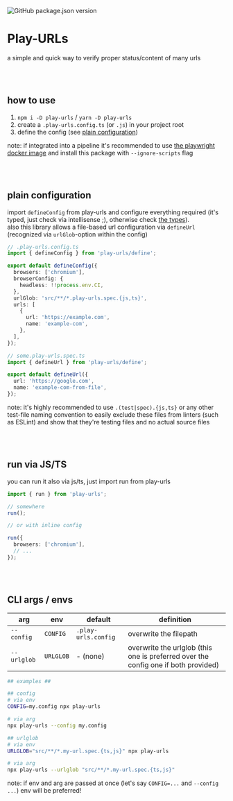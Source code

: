 ![GitHub package.json version](https://img.shields.io/github/package-json/v/steve-py96/play-urls?style=flat-square&color=000000)

# Play-URLs

a simple and quick way to verify proper status/content of many urls

<br />
<br />

## how to use

1. `npm i -D play-urls` / `yarn -D play-urls`
2. create a `.play-urls.config.ts` (or `.js`) in your project root
3. define the config (see [plain configuration](#plain-configuration))

note: if integrated into a pipeline it's recommended to use [the playwright docker image](https://playwright.dev/docs/docker) and install this package with `--ignore-scripts` flag

<br />
<br />

## plain configuration

import `defineConfig` from play-urls and configure everything required (it's typed, just check via intellisense ;), otherwise check [the types](src/types.ts)). <br />
also this library allows a file-based url configuration via `defineUrl` (recognized via `urlGlob`-option within the config)

```ts
// .play-urls.config.ts
import { defineConfig } from 'play-urls/define';

export default defineConfig({
  browsers: ['chromium'],
  browserConfig: {
    headless: !!process.env.CI,
  },
  urlGlob: 'src/**/*.play-urls.spec.{js,ts}',
  urls: [
    {
      url: 'https://example.com',
      name: 'example-com',
    },
  ],
});
```

```ts
// some.play-urls.spec.ts
import { defineUrl } from 'play-urls/define';

export default defineUrl({
  url: 'https://google.com',
  name: 'example-com-from-file',
});
```

note: it's highly recommended to use `.(test|spec).{js,ts}` or any other test-file naming convention to easily exclude these files from linters (such as ESLint) and show that they're testing files and no actual source files

<br />
<br />

## run via JS/TS

you can run it also via js/ts, just import run from play-urls

```ts
import { run } from 'play-urls';

// somewhere
run();

// or with inline config

run({
  browsers: ['chromium'],
  // ...
});
```

<br />
<br />

## CLI args / envs

| arg         | env       | default             | definition                                                                         |
| ----------- | --------- | ------------------- | ---------------------------------------------------------------------------------- |
| `--config`  | `CONFIG`  | `.play-urls.config` | overwrite the filepath                                                             |
| `--urlglob` | `URLGLOB` | - (none)            | overwrite the urlglob (this one is preferred over the config one if both provided) |

```sh
## examples ##

## config
# via env
CONFIG=my.config npx play-urls

# via arg
npx play-urls --config my.config

## urlglob
# via env
URLGLOB="src/**/*.my-url.spec.{ts,js}" npx play-urls

# via arg
npx play-urls --urlglob "src/**/*.my-url.spec.{ts,js}"
```

note: if env and arg are passed at once (let's say `CONFIG=...` and `--config ...`) env will be preferred!
